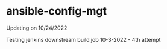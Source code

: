 # ansible-config-mgt

Updating on 10/24/2022

Testing jenkins downstream build job 10-3-2022 - 4th attempt
